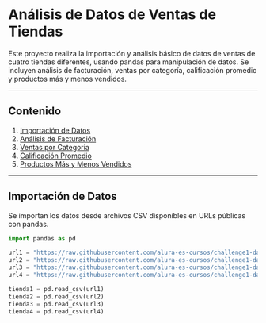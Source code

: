 # Análisis de Datos de Ventas de Tiendas

Este proyecto realiza la importación y análisis básico de datos de ventas de cuatro tiendas diferentes, usando pandas para manipulación de datos. Se incluyen análisis de facturación, ventas por categoría, calificación promedio y productos más y menos vendidos.

---

## Contenido

1. [Importación de Datos](#importación-de-datos)  
2. [Análisis de Facturación](#análisis-de-facturación)  
3. [Ventas por Categoría](#ventas-por-categoría)  
4. [Calificación Promedio](#calificación-promedio)  
5. [Productos Más y Menos Vendidos](#productos-más-y-menos-vendidos)  

---

## Importación de Datos

Se importan los datos desde archivos CSV disponibles en URLs públicas con pandas.

```python
import pandas as pd

url1 = "https://raw.githubusercontent.com/alura-es-cursos/challenge1-data-science-latam/refs/heads/main/base-de-datos-challenge1-latam/tienda_1%20.csv"
url2 = "https://raw.githubusercontent.com/alura-es-cursos/challenge1-data-science-latam/refs/heads/main/base-de-datos-challenge1-latam/tienda_2.csv"
url3 = "https://raw.githubusercontent.com/alura-es-cursos/challenge1-data-science-latam/refs/heads/main/base-de-datos-challenge1-latam/tienda_3.csv"
url4 = "https://raw.githubusercontent.com/alura-es-cursos/challenge1-data-science-latam/refs/heads/main/base-de-datos-challenge1-latam/tienda_4.csv"

tienda1 = pd.read_csv(url1)
tienda2 = pd.read_csv(url2)
tienda3 = pd.read_csv(url3)
tienda4 = pd.read_csv(url4)
